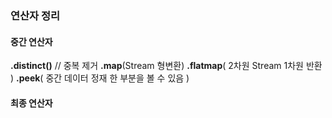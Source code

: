 
### 연산자 정리

#### 중간 연산자

**.distinct()**  //  중복 제거
**.map**(Stream 형변환)
**.flatmap**( 2차원 Stream 1차원 반환 )
**.peek**( 중간 데이터 정재 한 부분을 볼 수 있음 )

#### 최종 연산자
